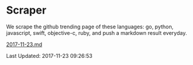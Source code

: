 # Scraper

We scrape the github trending page of these languages: go, python, javascript, swift, objective-c, ruby, and push a markdown result everyday.

[2017-11-23.md](https://github.com/henson/Scraper/blob/master/2017-11-23.md)

Last Updated: 2017-11-23 09:26:53